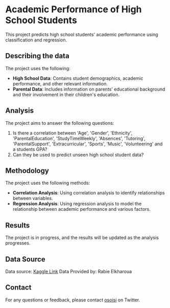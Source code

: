 # Academic Performance of High School Students
This project predicts high school students' academic performance using classification and regression.

## Describing the data
The project uses the following:
- **High School Data**: Contains student demographics, academic performance, and other relevant information.
- **Parental Data**: Includes information on parents' educational background and their involvement in their children's education.

## Analysis
The project aims to answer the following questions:
1. Is there a correlation between 'Age', 'Gender', 'Ethnicity', 'ParentalEducation', 'StudyTimeWeekly', 'Absences', 'Tutoring', 'ParentalSupport', 'Extracurricular', 'Sports', 'Music', 'Volunteering' and a students GPA?
2. Can they be used to predict unseen high school student data?

## Methodology
The project uses the following methods:
- **Correlation Analysis**: Using correlation analysis to identify relationships between variables.
- **Regression Analysis**: Using regression analysis to model the relationship between academic performance and various factors.

## Results
The project is in progress, and the results will be updated as the analysis progresses.

## Data Source
Data source: [Kaggle Link](https://www.kaggle.com/datasets/rabieelkharoua/students-performance-dataset) 
Data Provided by: Rabie Elkharoua

## Contact
For any questions or feedback, please contact [osoisi](https://www.twitter.com/osoisi) on Twitter.
